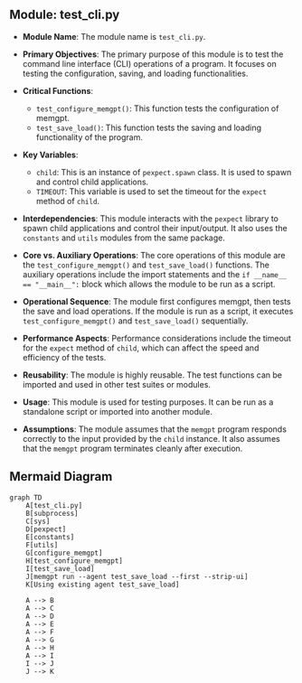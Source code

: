 ## Module: test_cli.py
- **Module Name**: The module name is `test_cli.py`.

- **Primary Objectives**: The primary purpose of this module is to test the command line interface (CLI) operations of a program. It focuses on testing the configuration, saving, and loading functionalities.

- **Critical Functions**: 
  - `test_configure_memgpt()`: This function tests the configuration of memgpt.
  - `test_save_load()`: This function tests the saving and loading functionality of the program.

- **Key Variables**: 
  - `child`: This is an instance of `pexpect.spawn` class. It is used to spawn and control child applications.
  - `TIMEOUT`: This variable is used to set the timeout for the `expect` method of `child`.

- **Interdependencies**: This module interacts with the `pexpect` library to spawn child applications and control their input/output. It also uses the `constants` and `utils` modules from the same package.

- **Core vs. Auxiliary Operations**: The core operations of this module are the `test_configure_memgpt()` and `test_save_load()` functions. The auxiliary operations include the import statements and the `if __name__ == "__main__":` block which allows the module to be run as a script.

- **Operational Sequence**: The module first configures memgpt, then tests the save and load operations. If the module is run as a script, it executes `test_configure_memgpt()` and `test_save_load()` sequentially.

- **Performance Aspects**: Performance considerations include the timeout for the `expect` method of `child`, which can affect the speed and efficiency of the tests.

- **Reusability**: The module is highly reusable. The test functions can be imported and used in other test suites or modules.

- **Usage**: This module is used for testing purposes. It can be run as a standalone script or imported into another module.

- **Assumptions**: The module assumes that the `memgpt` program responds correctly to the input provided by the `child` instance. It also assumes that the `memgpt` program terminates cleanly after execution.
## Mermaid Diagram
```mermaid
graph TD
    A[test_cli.py]
    B[subprocess]
    C[sys]
    D[pexpect]
    E[constants]
    F[utils]
    G[configure_memgpt]
    H[test_configure_memgpt]
    I[test_save_load]
    J[memgpt run --agent test_save_load --first --strip-ui]
    K[Using existing agent test_save_load]
    
    A --> B
    A --> C
    A --> D
    A --> E
    A --> F
    A --> G
    A --> H
    A --> I
    I --> J
    J --> K
```
